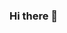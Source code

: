 ### Hi there 👋

<!--
**anacarolina722/anacarolina722** is a ✨ _special_ ✨ repository because its `README.md` (this file) appears on your GitHub profile.
meu nome e anaoliveira 
Estou estudando na Alura
Estou me desenvolvendo na linguagem JavaScript
Utilizo esse espaço para minha organização e compartilhamento dos meu projetos desenvolvidos
